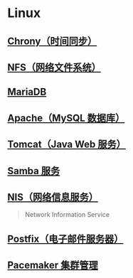 # Linux

## [Chrony（时间同步）](./Chrony/)

## [NFS（网络文件系统）](./NFS/)

## [MariaDB](./MariaDB/)

## [Apache（MySQL 数据库）](./Apache/)

## [Tomcat（Java Web 服务）](./Tomcat/)

## [Samba 服务](./Samba/)

## [NIS（网络信息服务）](./NIS/)

> Network Information Service

## [Postfix（电子邮件服务器）](./Postfix/)

## [Pacemaker 集群管理](./Pacemaker/)
